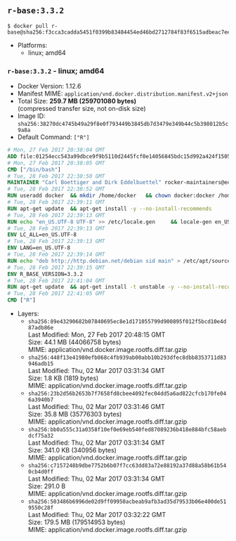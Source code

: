## `r-base:3.3.2`

```console
$ docker pull r-base@sha256:f3cca3cadda5451f0399b83484454ed46bd2712784f83f6515adbeac7ee240af
```

-	Platforms:
	-	linux; amd64

### `r-base:3.3.2` - linux; amd64

-	Docker Version: 1.12.6
-	Manifest MIME: `application/vnd.docker.distribution.manifest.v2+json`
-	Total Size: **259.7 MB (259701080 bytes)**  
	(compressed transfer size, not on-disk size)
-	Image ID: `sha256:38270dc4745b49a29f8e0f793449b3845db7d3479e349b44c5b398012b5c9a8a`
-	Default Command: `["R"]`

```dockerfile
# Mon, 27 Feb 2017 20:38:04 GMT
ADD file:01254ecc543a99dbce9f9b5110d2445fcf0e14056845bdc15d992a424f150518 in / 
# Mon, 27 Feb 2017 20:38:05 GMT
CMD ["/bin/bash"]
# Tue, 28 Feb 2017 22:38:50 GMT
MAINTAINER "Carl Boettiger and Dirk Eddelbuettel" rocker-maintainers@eddelbuettel.com
# Tue, 28 Feb 2017 22:38:52 GMT
RUN useradd docker 	&& mkdir /home/docker 	&& chown docker:docker /home/docker 	&& addgroup docker staff
# Tue, 28 Feb 2017 22:39:11 GMT
RUN apt-get update 	&& apt-get install -y --no-install-recommends 		ed 		less 		locales 		vim-tiny 		wget 		ca-certificates 		fonts-texgyre 	&& rm -rf /var/lib/apt/lists/*
# Tue, 28 Feb 2017 22:39:13 GMT
RUN echo "en_US.UTF-8 UTF-8" >> /etc/locale.gen 	&& locale-gen en_US.utf8 	&& /usr/sbin/update-locale LANG=en_US.UTF-8
# Tue, 28 Feb 2017 22:39:13 GMT
ENV LC_ALL=en_US.UTF-8
# Tue, 28 Feb 2017 22:39:13 GMT
ENV LANG=en_US.UTF-8
# Tue, 28 Feb 2017 22:39:14 GMT
RUN echo "deb http://http.debian.net/debian sid main" > /etc/apt/sources.list.d/debian-unstable.list 	&& echo 'APT::Default-Release "testing";' > /etc/apt/apt.conf.d/default
# Tue, 28 Feb 2017 22:39:15 GMT
ENV R_BASE_VERSION=3.3.2
# Tue, 28 Feb 2017 22:41:04 GMT
RUN apt-get update 	&& apt-get install -t unstable -y --no-install-recommends 		littler                 r-cran-littler 		r-base=${R_BASE_VERSION}* 		r-base-dev=${R_BASE_VERSION}* 		r-recommended=${R_BASE_VERSION}*         && echo 'options(repos = c(CRAN = "https://cran.rstudio.com/"), download.file.method = "libcurl")' >> /etc/R/Rprofile.site         && echo 'source("/etc/R/Rprofile.site")' >> /etc/littler.r 	&& ln -s /usr/share/doc/littler/examples/install.r /usr/local/bin/install.r 	&& ln -s /usr/share/doc/littler/examples/install2.r /usr/local/bin/install2.r 	&& ln -s /usr/share/doc/littler/examples/installGithub.r /usr/local/bin/installGithub.r 	&& ln -s /usr/share/doc/littler/examples/testInstalled.r /usr/local/bin/testInstalled.r 	&& install.r docopt 	&& rm -rf /tmp/downloaded_packages/ /tmp/*.rds 	&& rm -rf /var/lib/apt/lists/*
# Tue, 28 Feb 2017 22:41:05 GMT
CMD ["R"]
```

-	Layers:
	-	`sha256:89e43290682b07840695ec8e1d171055799d900895f012f5bcd10e4d87adb86e`  
		Last Modified: Mon, 27 Feb 2017 20:48:15 GMT  
		Size: 44.1 MB (44066758 bytes)  
		MIME: application/vnd.docker.image.rootfs.diff.tar.gzip
	-	`sha256:448f13e41980efb068c4fb939ab00abb10b293dfec8dbb8353711d83946adb15`  
		Last Modified: Thu, 02 Mar 2017 03:31:34 GMT  
		Size: 1.8 KB (1819 bytes)  
		MIME: application/vnd.docker.image.rootfs.diff.tar.gzip
	-	`sha256:23b2d56b2653b7f7658fd8cbee4092fec04dd5a6ad822cfcb170fe046a3940b7`  
		Last Modified: Thu, 02 Mar 2017 03:31:46 GMT  
		Size: 35.8 MB (35776303 bytes)  
		MIME: application/vnd.docker.image.rootfs.diff.tar.gzip
	-	`sha256:bb0a555c31a0358f10ef0e69eb540fed87089236b418e884bfc58aebdcf75a32`  
		Last Modified: Thu, 02 Mar 2017 03:31:34 GMT  
		Size: 341.0 KB (340956 bytes)  
		MIME: application/vnd.docker.image.rootfs.diff.tar.gzip
	-	`sha256:c7157248b9dbe7752b6b07f7cc63dd83a72e88192a37d88a58b61b540cb4d0ff`  
		Last Modified: Thu, 02 Mar 2017 03:31:34 GMT  
		Size: 291.0 B  
		MIME: application/vnd.docker.image.rootfs.diff.tar.gzip
	-	`sha256:503486b6996de02d9ff09950acbeab9afb3ad35d79533b06e400de519550c28f`  
		Last Modified: Thu, 02 Mar 2017 03:32:22 GMT  
		Size: 179.5 MB (179514953 bytes)  
		MIME: application/vnd.docker.image.rootfs.diff.tar.gzip
